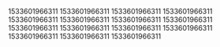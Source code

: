 1533601966311
1533601966311
1533601966311
1533601966311
1533601966311
1533601966311
1533601966311
1533601966311
1533601966311
1533601966311
1533601966311
1533601966311
1533601966311
1533601966311
1533601966311